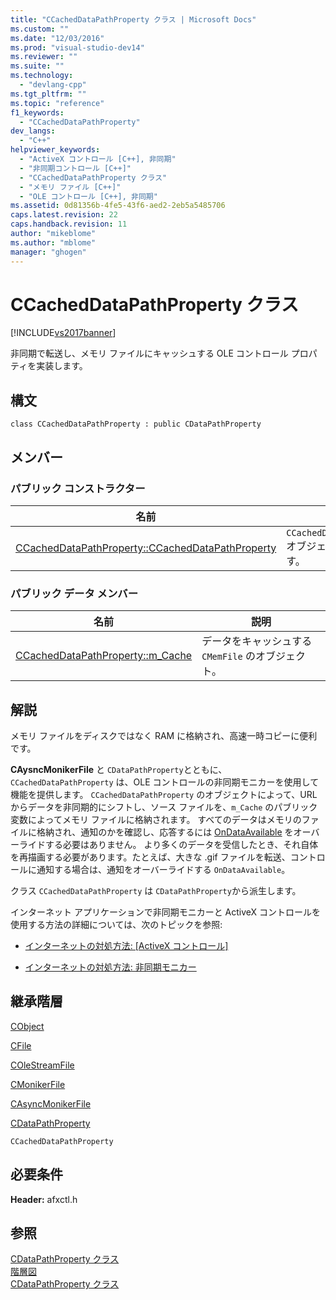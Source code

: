 ```yaml
---
title: "CCachedDataPathProperty クラス | Microsoft Docs"
ms.custom: ""
ms.date: "12/03/2016"
ms.prod: "visual-studio-dev14"
ms.reviewer: ""
ms.suite: ""
ms.technology: 
  - "devlang-cpp"
ms.tgt_pltfrm: ""
ms.topic: "reference"
f1_keywords: 
  - "CCachedDataPathProperty"
dev_langs: 
  - "C++"
helpviewer_keywords: 
  - "ActiveX コントロール [C++], 非同期"
  - "非同期コントロール [C++]"
  - "CCachedDataPathProperty クラス"
  - "メモリ ファイル [C++]"
  - "OLE コントロール [C++], 非同期"
ms.assetid: 0d81356b-4fe5-43f6-aed2-2eb5a5485706
caps.latest.revision: 22
caps.handback.revision: 11
author: "mikeblome"
ms.author: "mblome"
manager: "ghogen"
---
```

# CCachedDataPathProperty クラス
[!INCLUDE[vs2017banner](../../assembler/inline/includes/vs2017banner.md)]

非同期で転送し、メモリ ファイルにキャッシュする OLE コントロール プロパティを実装します。  
  
## 構文  
  
```  
class CCachedDataPathProperty : public CDataPathProperty  
```  
  
## メンバー  
  
### パブリック コンストラクター  
  
|名前|説明|  
|--------|--------|  
|[CCachedDataPathProperty::CCachedDataPathProperty](../Topic/CCachedDataPathProperty::CCachedDataPathProperty.md)|`CCachedDataPathProperty` オブジェクトを構築します。|  
  
### パブリック データ メンバー  
  
|名前|説明|  
|--------|--------|  
|[CCachedDataPathProperty::m\_Cache](../Topic/CCachedDataPathProperty::m_Cache.md)|データをキャッシュする`CMemFile` のオブジェクト。|  
  
## 解説  
 メモリ ファイルをディスクではなく RAM に格納され、高速一時コピーに便利です。  
  
 **CAysncMonikerFile** と `CDataPathProperty`とともに、`CCachedDataPathProperty` は、OLE コントロールの非同期モニカーを使用して機能を提供します。  `CCachedDataPathProperty` のオブジェクトによって、URL からデータを非同期的にシフトし、ソース ファイルを、`m_Cache` のパブリック変数によってメモリ ファイルに格納されます。  すべてのデータはメモリのファイルに格納され、通知のかを確認し、応答するには [OnDataAvailable](../Topic/CAsyncMonikerFile::OnDataAvailable.md) をオーバーライドする必要はありません。  より多くのデータを受信したとき、それ自体を再描画する必要があります。たとえば、大きな .gif ファイルを転送、コントロールに通知する場合は、通知をオーバーライドする `OnDataAvailable`。  
  
 クラス `CCachedDataPathProperty` は `CDataPathProperty`から派生します。  
  
 インターネット アプリケーションで非同期モニカーと ActiveX コントロールを使用する方法の詳細については、次のトピックを参照:  
  
-   [インターネットの対処方法: &#91;ActiveX コントロール&#93;](../../mfc/activex-controls-on-the-internet.md)  
  
-   [インターネットの対処方法: 非同期モニカー](../../mfc/asynchronous-monikers-on-the-internet.md)  
  
## 継承階層  
 [CObject](../Topic/CObject%20Class.md)  
  
 [CFile](../../mfc/reference/cfile-class.md)  
  
 [COleStreamFile](../Topic/COleStreamFile%20Class.md)  
  
 [CMonikerFile](../Topic/CMonikerFile%20Class.md)  
  
 [CAsyncMonikerFile](../../mfc/reference/casyncmonikerfile-class.md)  
  
 [CDataPathProperty](../../mfc/reference/cdatapathproperty-class.md)  
  
 `CCachedDataPathProperty`  
  
## 必要条件  
 **Header:** afxctl.h  
  
## 参照  
 [CDataPathProperty クラス](../../mfc/reference/cdatapathproperty-class.md)   
 [階層図](../../mfc/hierarchy-chart.md)   
 [CDataPathProperty クラス](../../mfc/reference/cdatapathproperty-class.md)
